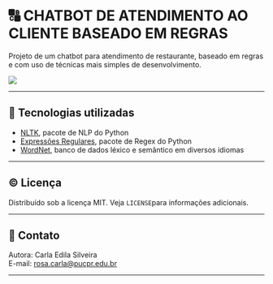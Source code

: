 # 🔠 CHATBOT DE ATENDIMENTO AO CLIENTE BASEADO EM REGRAS
Projeto de um chatbot para atendimento de restaurante, baseado em regras e com uso de técnicas mais simples de desenvolvimento.  

<img src="https://i.postimg.cc/SxmKc3q0/o-que-e-chatbot.jpg">

---  

## 🧰 Tecnologias utilizadas  
- [NLTK](https://www.nltk.org/), pacote de NLP do Python
- [Expressões Regulares](https://docs.python.org/3/library/re.html), pacote de Regex do Python
- [WordNet](https://www.nltk.org/howto/wordnet.html), banco de dados léxico e semântico em diversos idiomas

---  

## ©️ Licença  
Distribuído sob a licença MIT. Veja `LICENSE`para informações adicionais.  

---  

## 📧 Contato  
Autora: Carla Edila Silveira  
E-mail:  rosa.carla@pucpr.edu.br

---  
